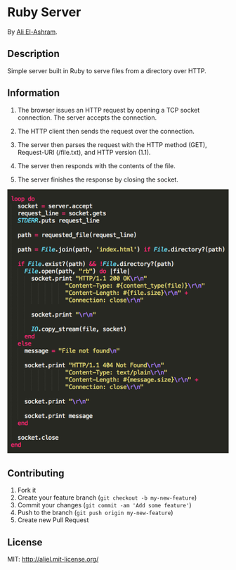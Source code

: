 # Ruby Server


By [Ali El-Ashram](https://aliel.herokuapp.com).


## Description
Simple server built in Ruby to serve files from a directory over HTTP.


## Information

1) The browser issues an HTTP request by opening a TCP socket connection. The server accepts the connection.

2) The HTTP client then sends the request over the connection.

3) The server then parses the request with the HTTP method (GET), Request-URI (/file.txt), and HTTP version (1.1).

4) The server then responds with the contents of the file.

5) The server finishes the response by closing the socket.

![Screenshot 1](images/rs.png)



## Contributing

1. Fork it
2. Create your feature branch (`git checkout -b my-new-feature`)
3. Commit your changes (`git commit -am 'Add some feature'`)
4. Push to the branch (`git push origin my-new-feature`)
5. Create new Pull Request

## License

MIT: http://aliel.mit-license.org/


